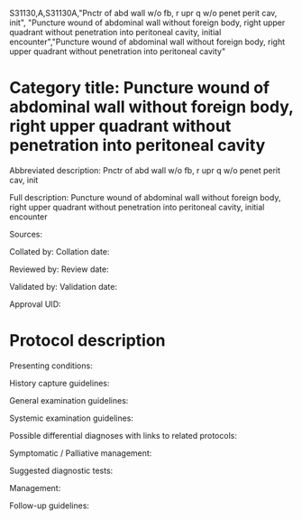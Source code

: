 S31130,A,S31130A,"Pnctr of abd wall w/o fb, r upr q w/o penet perit cav, init", "Puncture wound of abdominal wall without foreign body, right upper quadrant without penetration into peritoneal cavity, initial encounter","Puncture wound of abdominal wall without foreign body, right upper quadrant without penetration into peritoneal cavity"
# Category title: Puncture wound of abdominal wall without foreign body, right upper quadrant without penetration into peritoneal cavity

Abbreviated description: Pnctr of abd wall w/o fb, r upr q w/o penet perit cav, init

Full description: Puncture wound of abdominal wall without foreign body, right upper quadrant without penetration into peritoneal cavity, initial encounter

Sources:

Collated by:
Collation date:

Reviewed by:
Review date:

Validated by:
Validation date:

Approval UID:

# Protocol description

Presenting conditions:

History capture guidelines:

General examination guidelines:

Systemic examination guidelines:

Possible differential diagnoses with links to related protocols:

Symptomatic / Palliative management:

Suggested diagnostic tests:

Management:

Follow-up guidelines:
